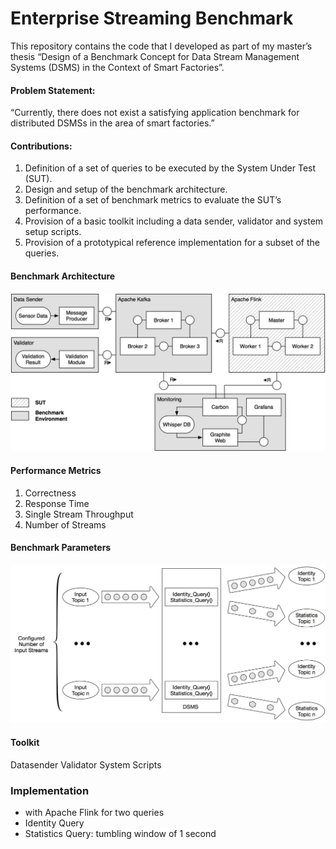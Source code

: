 # Enterprise Streaming Benchmark

This repository contains the code that I developed as part of my master’s thesis “Design of a Benchmark Concept for Data Stream Management Systems (DSMS) in the Context of Smart Factories”. 

#### Problem Statement:

“Currently, there does not exist a satisfying application benchmark for distributed DSMSs in the area of smart factories.” 

#### Contributions:
1. Definition of a set of queries to be executed by the System Under Test (SUT).
2. Design and setup of the benchmark architecture.
3. Definition of a set of benchmark metrics to evaluate the SUT’s performance.
4. Provision of a basic toolkit including a data sender, validator and
system setup scripts.
5. Provision of a prototypical reference implementation for a subset of
the queries.


#### Benchmark Architecture 
![Benchmark Architecture](images/Architecture_Overview.jpg?raw=true)

#### Performance Metrics

1. Correctness
2. Response Time
3. Single Stream Throughput
4. Number of Streams


#### Benchmark Parameters
![Benchmark Dataflow](images/Benchmark_Dataflow.jpg?raw=true)

#### Toolkit
Datasender
Validator
System Scripts

### Implementation

- with Apache Flink for two queries 
- Identity Query
- Statistics Query: tumbling window of 1 second 






























